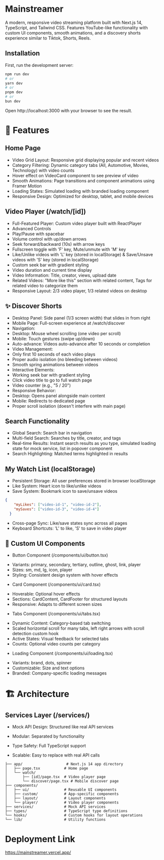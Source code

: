 # Mainstreamer

A modern, responsive video streaming platform built with Next.js 14, TypeScript, and Tailwind CSS. Features YouTube-like functionality with custom UI components, smooth animations, and a discovery shorts experience similar to Tiktok, Shorts, Reels.

## Installation

First, run the development server:

```bash
npm run dev
# or
yarn dev
# or
pnpm dev
# or
bun dev
```
Open http://localhost:3000 with your browser to see the result.

# 🚀 Features

## Home Page
- Video Grid Layout: Responsive grid displaying popular and recent videos
- Category Filtering: Dynamic category tabs (All, Automotive, Movies, Technology) with video counts
- Hover effect on VideoCard component to see preview of video
- Smooth Animations: Page transitions and component animations using Framer Motion
- Loading States: Simulated loading with branded loading component
- Responsive Design: Optimized for desktop, tablet, and mobile devices

##  Video Player (/watch/[id])
- Full-Featured Player: Custom video player built with ReactPlayer
- Advanced Controls
- Play/Pause with spacebar
- Volume control with up/down arrows
- Seek forward/backward (10s) with arrow keys
- Fullscreen toggle with 'F' key, Mute/unmute with 'M' key
- Like/Unlike videos with 'L' key (stored in localStorage) & Save/Unsave videos with 'S' key (stored in localStorage)
- Custom seek bar with gradient styling
- Video duration and current time display
- Video Information: Title, creator, views, upload date
- Related Videos: "More like this" section with related content, Tags for related video to categorize them
- Responsive Layout: 2/3 video player, 1/3 related videos on desktop

## ✨ Discover Shorts
- Desktop Panel: Side panel (1/3 screen width) that slides in from right
- Mobile Page: Full-screen experience at /watch/discover
- Navigation:
- Desktop: Mouse wheel scrolling (one video per scroll)
- Mobile: Touch gestures (swipe up/down)
- Auto-advance: Videos auto-advance after 10 seconds or completion
- Video Management:
- Only first 10 seconds of each video plays
- Proper audio isolation (no bleeding between videos)
- Smooth spring animations between videos
- Interactive Elements:
- Working seek bar with gradient styling
- Click video title to go to full watch page
- Video counter (e.g., "5 / 20")
- Responsive Behavior:
- Desktop: Opens panel alongside main content
- Mobile: Redirects to dedicated page
- Proper scroll isolation (doesn't interfere with main page)

## Search Functionality
- Global Search: Search bar in navigation
- Multi-field Search: Searches by title, creator, and tags
- Real-time Results: Instant search results as you type, simulated loading state for mock service, list in popover component
- Search Highlighting: Matched terms highlighted in results

## My Watch List (localStorage)
- Persistent Storage: All user preferences stored in browser localStorage
- Like System: Heart icon to like/unlike videos
- Save System: Bookmark icon to save/unsave videos

```json
{
    "myLikes": ["video-id-1", "video-id-2"],
    "mySaves": ["video-id-3", "video-id-4"]
  }
```

- Cross-page Sync: Like/save states sync across all pages
- Keyboard Shortcuts: 'L' to like, 'S' to save in video player

##  🎨 Custom UI Components
- Button Component (/components/ui/button.tsx)
* Variants: primary, secondary, tertiary, outline, ghost, link, player
* Sizes: sm, md, lg, icon, player
* Styling: Consistent design system with hover effects

- Card Component (/components/ui/card.tsx)
* Hoverable: Optional hover effects
* Sections: CardContent, CardFooter for structured layouts
* Responsive: Adapts to different screen sizes

- Tabs Component (/components/ui/tabs.tsx)
* Dynamic Content: Category-based tab switching
* Scaled horizontal scroll for many tabs, left right arrows with scroll detection custom hook
* Active States: Visual feedback for selected tabs
* Counts: Optional video counts per category

- Loading Component (/components/ui/loading.tsx)
* Variants: brand, dots, spinner
* Customizable: Size and text options
* Branded: Company-specific loading messages


# 🏗️ Architecture
## Services Layer (/services/)
- Mock API Design: Structured like real API services
- Modular: Separated by functionality

- Type Safety: Full TypeScript support
- Scalable: Easy to replace with real API calls
```src/
├── app/                    # Next.js 14 app directory
│   ├── page.tsx           # Home page
│   └── watch/
│       ├── [id]/page.tsx  # Video player page
│       └── discover/page.tsx # Mobile discover page
├── components/
│   ├── ui/                # Reusable UI components
│   ├── custom/            # App-specific components
│   ├── layout/            # Layout components
│   └── player/            # Video player components
├── services/              # Mock API services
├── types/                 # TypeScript type definitions
└── hooks/                 # Custom hooks for layout operations
└── lib/                   # Utility functions
```

# Deployment Link
https://mainstreamer.vercel.app/

